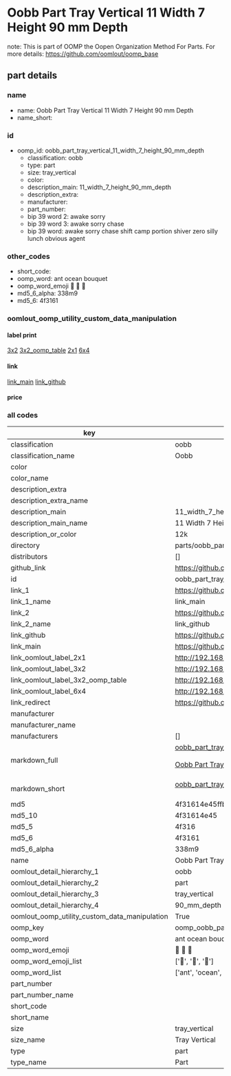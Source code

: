 # Oobb Part Tray Vertical 11 Width 7 Height 90 mm Depth  

note: This is part of OOMP the Oopen Organization Method For Parts. For more details: https://github.com/oomlout/oomp_base

##  part details
  







### name
* name: Oobb Part Tray Vertical 11 Width 7 Height 90 mm Depth
* name_short: 
### id
* oomp_id: oobb_part_tray_vertical_11_width_7_height_90_mm_depth
  * classification: oobb
  * type: part
  * size: tray_vertical
  * color: 
  * description_main: 11_width_7_height_90_mm_depth
  * description_extra: 
  * manufacturer: 
  * part_number: 
  * bip 39 word 2: awake sorry
  * bip 39 word 3: awake sorry chase
  * bip 39 word: awake sorry chase shift camp portion shiver zero silly lunch obvious agent

### other_codes
* short_code: 
* oomp_word: ant ocean bouquet
* oomp_word_emoji :ant: :ocean: :bouquet:
* md5_6_alpha: 338m9
* md5_6: 4f3161






### oomlout_oomp_utility_custom_data_manipulation
#### label print
[3x2](http://192.168.1.245:1112/?label=oomp%20338m9)
[3x2_oomp_table](http://192.168.1.108:1112/?label=oomp%20338m9)
[2x1](http://192.168.1.242:1112/?label=oomp%20338m9)
[6x4](http://192.168.1.55:1112/?label=oomp%20338m9)    

#### link

[link_main](https://github.com/oomlout/oomlout_oomp_version_1_messy/tree/main/parts/oobb_part_tray_vertical_11_width_7_height_90_mm_depth) [link_github](https://github.com/oomlout/oomlout_oomp_version_1_messy/tree/main/parts/oobb_part_tray_vertical_11_width_7_height_90_mm_depth)                             

#### price







### all codes 
| key | value |  
| --- | --- |  
| classification | oobb |  
| classification_name | Oobb |  
| color |  |  
| color_name |  |  
| description_extra |  |  
| description_extra_name |  |  
| description_main | 11_width_7_height_90_mm_depth |  
| description_main_name | 11 Width 7 Height 90 mm Depth |  
| description_or_color | 12k |  
| directory | parts/oobb_part_tray_vertical_11_width_7_height_90_mm_depth |  
| distributors | [] |  
| github_link | https://github.com/oomlout/oomlout_oomp_part_src/tree/main/parts/oobb_part_tray_vertical_11_width_7_height_90_mm_depth |  
| id | oobb_part_tray_vertical_11_width_7_height_90_mm_depth |  
| link_1 | https://github.com/oomlout/oomlout_oomp_version_1_messy/tree/main/parts/oobb_part_tray_vertical_11_width_7_height_90_mm_depth |  
| link_1_name | link_main |  
| link_2 | https://github.com/oomlout/oomlout_oomp_version_1_messy/tree/main/parts/oobb_part_tray_vertical_11_width_7_height_90_mm_depth |  
| link_2_name | link_github |  
| link_github | https://github.com/oomlout/oomlout_oomp_version_1_messy/tree/main/parts/oobb_part_tray_vertical_11_width_7_height_90_mm_depth |  
| link_main | https://github.com/oomlout/oomlout_oomp_version_1_messy/tree/main/parts/oobb_part_tray_vertical_11_width_7_height_90_mm_depth |  
| link_oomlout_label_2x1 | http://192.168.1.242:1112/?label=oomp%20338m9 |  
| link_oomlout_label_3x2 | http://192.168.1.245:1112/?label=oomp%20338m9 |  
| link_oomlout_label_3x2_oomp_table | http://192.168.1.108:1112/?label=oomp%20338m9 |  
| link_oomlout_label_6x4 | http://192.168.1.55:1112/?label=oomp%20338m9 |  
| link_redirect | https://github.com/oomlout/oomlout_oomp_version_1_messy/tree/main/parts/oobb_part_tray_vertical_11_width_7_height_90_mm_depth |  
| manufacturer |  |  
| manufacturer_name |  |  
| manufacturers | [] |  
| markdown_full | [oobb_part_tray_vertical_11_width_7_height_90_mm_depth](none)<br>[](none)<br>[Oobb Part Tray Vertical 11 Width 7 Height 90 Mm Depth](none)<br><br> |  
| markdown_short | [oobb_part_tray_vertical_11_width_7_height_90_mm_depth](none)<br><br> |  
| md5 | 4f31614e45ffb8c6a1106c5c4d73d881 |  
| md5_10 | 4f31614e45 |  
| md5_5 | 4f316 |  
| md5_6 | 4f3161 |  
| md5_6_alpha | 338m9 |  
| name | Oobb Part Tray Vertical 11 Width 7 Height 90 mm Depth |  
| oomlout_detail_hierarchy_1 | oobb |  
| oomlout_detail_hierarchy_2 | part |  
| oomlout_detail_hierarchy_3 | tray_vertical |  
| oomlout_detail_hierarchy_4 | 90_mm_depth |  
| oomlout_oomp_utility_custom_data_manipulation | True |  
| oomp_key | oomp_oobb_part_tray_vertical_11_width_7_height_90_mm_depth |  
| oomp_word | ant ocean bouquet |  
| oomp_word_emoji | :ant: :ocean: :bouquet: |  
| oomp_word_emoji_list | [':ant:', ':ocean:', ':bouquet:'] |  
| oomp_word_list | ['ant', 'ocean', 'bouquet'] |  
| part_number |  |  
| part_number_name |  |  
| short_code |  |  
| short_name |  |  
| size | tray_vertical |  
| size_name | Tray Vertical |  
| type | part |  
| type_name | Part |  
